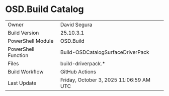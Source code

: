 ﻿# OSD.Build Catalog

| | |
|-|-|
| Owner | David Segura |
| Build Version | 25.10.3.1 |
| PowerShell Module | OSD.Build |
| PowerShell Function | Build-OSDCatalogSurfaceDriverPack |
| Files | build-driverpack.* |
| Build Workflow | GitHub Actions |
| Last Update | Friday, October 3, 2025 11:06:59 AM UTC |
